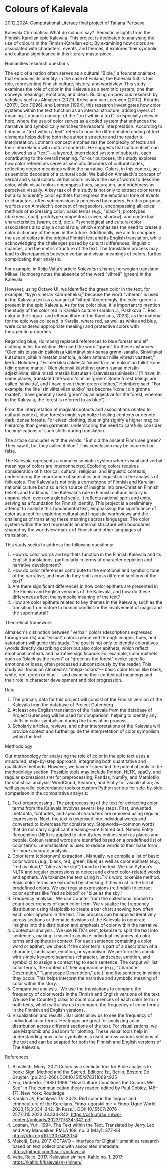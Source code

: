 # Colours of Kalevala
20.12.2024. Computational Literacy final project of Tatiana Pertseva.

Kalevala Chromatics: What do colours say?  Semiotic insights from the Finnish-Karelian epic Kalevala. This project is dedicated to analysing the use of colours in the Finnish-Karelian epic. By examining how colors are associated with characters, events, and themes, it explores their symbolic and cultural significance in this literary masterpiece.

Humanities research questions

The epic of a nation often serves as a cultural "Bible," a foundational text that embodies its identity. In the case of Finland, the Kalevala fulfills this role, representing Finnish culture, history, and worldview. This study examines the role of color in the Kalevala as a semiotic system, one that conveys meanings, emotions, and ideas. Building on previous research by scholars such as Almalech (2021), Kress and van Leeuwen (2002), Kourdis (2017), Eco (1996), and Lotman (1994), this research investigates how color systems within the text function as an internal structure, adding layers of meaning. Lotman’s concept of the "text within a text" is especially relevant here, where the use of color serves as a coded system that enhances the narrative and symbolically enriches the reader's interpretation. 
According to Lotman, a "text within a text" refers to how the differentiated coding of text elements helps define both the author's structure and the reader's interpretation. Lotman’s concept emphasizes the complexity of texts and their interrelation with cultural contexts. He suggests that culture itself can be viewed as a "text"—a layered, interrelated system of subtexts, each contributing to the overall meaning. For our purposes, this study explores how color references serve as semiotic decoders of cultural codes, reflecting deeper meanings within the narrative. 
Colors, in this context, act as semiotic decoders of a cultural code. We build on Almalech's concept of verbal and visual colors: verbal colors involve the use of words to describe color, while visual colors encompass hues, saturation, and brightness as perceived visually. A key task of this study is not only to extract color terms but also to identify color epithets that express the emotional tone of events or characters, often subconsciously perceived by readers.
For this purpose, we focus on Almalech’s concept of megacolors, encompassing all lexical methods of expressing color: basic terms (e.g., "black"), prototypes (darkness, coal), prototype competitors (raven, shadow), and contextual characteristics (warm, cold, etc.). Psychological and cultural color associations also play a crucial role, which emphasizes the need to create a color dictionary of the epic in the future.
Additionally, we aim to compare the use of colors in the original Finnish text and its English translation, while acknowledging the challenges posed by cultural differences, linguistic nuances, and the metric structure of the text. The translation process may lead to discrepancies between verbal and visual meanings of colors, further complicating their analysis.

For example, in Reijo Valta’s article *Kalevalan sininen*, norwegian translator Mikael Holmberg notes the absence of the word "vihreä" (green) in the Kalevala. 

However, using Octavo UI, we identified the green color in the text, for example, “kyyn viherän käärmeheksi,” because the word “viherän” is used in the Kalevala text as a variant of “vihreä.”Accordingly, the color green is present in the epic Kalevala. As for the color blue, it is important to mention the study of the color red in Karelian culture (Karakin J., Pashkova T. Red color in the linguo- and ethnoculture of the Karelians, 2023), as the material for the epic was collected in Karelia, where red, as well as white and blue, were considered appropriate (healing) and protective colors with therapeutic properties.

Regarding blue, Holmberg replaced references to blue forests and elf clothing in his translation. He used the word “grønn” for these instances: “Olen siis joissakin paikoissa kääntänyt sini-sanaa grønn-sanalla. Siniviitaksi kutsutaan joitakin metsän olentoja, ja olen antanut niille vihreät vaatteet,” kertoi Holmberg. “Esimerkiksi säkeestä ‘siniviitta viian eukko’ on tullut ‘kone i din grønne mantel’. Olen yleensä käyttänyt grønn-sanaa metsän adjektiivina, siinä missä metsää kutsutaan Kalevalassa siniseksi."("I have, in some places, translated the word 'sini' as 'grønn'. Some forest beings are called 'siniviitta', and I have given them green clothes," Holmberg said. "For example, the line 'siniviitta viian eukko' has become 'kone i din grønne mantel'. I have generally used 'grønn' as an adjective for the forest, whereas in the Kalevala, the forest is referred to as blue").

From the interpretation of magical contacts and associations related to cultural context, blue forests might symbolize healing contexts or denote dark, dense forests. For elves’ clothing, blue might signify a higher magical hierarchy than green garments, underscoring the need to carefully consider the implications of such shifts during translation.

The article concludes with the words: "But did the ancient Finns see green? They saw it, but they called it blue." This conclusion may be incorrect or false.

The Kalevala represents a complex semiotic system where visual and verbal meanings of colors are interconnected. Exploring colors requires consideration of historical, cultural, religious, and linguistic contexts, underscoring the importance of semiotics and linguistics in the analysis of folk epics. The Kalevala is not only a cornerstone of Finnish and Karelian national culture but also a rich source of insights into pre-Christian Finnish beliefs and traditions.
The Kalevala's role in Finnish cultural history is unparalleled, even on a global scale. It reflects national spirit and unity, serving as a foundation for Finnish identity. This project is a preliminary attempt to analyze this fundamental text, emphasizing the significance of color as a tool for exploring cultural and linguistic worldviews and the challenges of translating these meanings across languages. The color system within the text represents an internal structure with boundaries shaped by the worldview matrix of Finnish and other languages of translation.

This study seeks to address the following questions:
1. How do color words and epithets function in the Finnish Kalevala and its English translations, particularly in terms of character depiction and narrative development?
2. How do color references contribute to the emotional and symbolic tone of the narrative, and how do they shift across different sections of the text?
3. Are there significant differences in how color epithets are presented in the Finnish and English versions of the Kalevala, and how do these differences affect the symbolic meaning of the text?
4. How are color epithets related to key themes in the Kalevala, such as the transition from nature to human conflict or the involvement of magic and the supernatural?

Theoretical framework 

Almalech's distinction between "verbal" colors (descriptions expressed through words) and "visual" colors (perceived through images, hues, and saturation) will guide this study. The goal is not only to identify coloratives (words directly describing color) but also color epithets, which reflect emotional contexts and narrative significance. For example, color epithets such as "black as the raven" or "green as the forest" evoke specific emotions or ideas, often processed subconsciously by the reader. This study will focus on Almalech's "mega-colors"— basic color terms like black, white, red, green or blue — and examine their contextual meanings and their role in character development and plot progression. 

Data 
1. The primary data for this project will consist of the Finnish version of the Kalevala from the database of Project Gutenberg.  
2. At least one English translation of the Kalevala from the database of Project Gutenberg will be used for comparison, helping to identify any shifts in color symbolism during the translation process.
3. Scholarly articles, reviews, and other interpretations of the Kalevala will provide context and further guide the interpretation of color symbolism within the text.

Methodology

Our methodology for analysing the role of color in the epic text uses a structured, step-by-step approach, integrating both quantitative and qualitative methods. However, we haven't specified the potential tools in the methodology section. Possible tools may include Python, NLTK, spaCy, and regular expressions (re) for preprocessing; Pandas, NumPy, and Matplotlib for statistical analysis; WordCloud, Seaborn, and Plotly for visualization; as well as parallel concordance tools or custom Python scripts for side-by-side comparison in the comparative analysis:
1. Text preprocessing . The preprocessing of the text for extracting color terms from the Kalevala involves several key steps. First, unwanted metadata, footnotes, and special characters are removed using regular expressions. Next, the text is tokenised into individual words and converted to lowercase for consistency. Stopwords—common words that do not carry significant meaning—are filtered out. Named Entity Recognition (NER) is applied to identify key entities such as places and people. Colour-related words are identified based on a predefined list of color terms. Lemmatisation is used to reduce words to their base form for more accurate analysis.
2. Color term (coloronym) extraction . Manually, we compile a list of basic color words (e.g., black, red, green, blue) as well as color epithets (e.g., “red as blood,” “blue as the sky”) found in the text. We use Python’s NLTK and regular expressions to detect and extract color-related words and epithets. We tokenize the text using NLTK's word_tokenize method. Basic color terms are extracted by checking if they exist in the list of predefined colors. We use regular expressions (re.findall) to extract color epithets like "red as blood" or "blue as the sky."
3. Frequency analysis.  We use Counter from the collections module to count occurrences of each color term. We visualize the frequency distribution using Matplotlib to create a bar chart showing how often each color appears in the text. This process can be applied iteratively across sections or thematic divisions of the Kalevala to generate insights into the distribution and emphasis of color within the narrative.
4. Contextual analysis . We use NLTK's sent_tokenize to split the text into sentences, making it easier to analyze individual instances of color terms and epithets in context. For each sentence containing a color word or epithet, we check if the color term is part of a description of a character, landscape, emotion, or symbolism. We perform this check with simple keyword searches (character, landscape, emotion, and symbolic) to assign a context tag to each sentence. The output will list color terms, the context of their appearance (e.g., "Character Description," "Landscape Description," etc.), and the sentence in which they occur. This helps interpret the narrative and symbolic meaning of color within the story.
5. Comparative analysis.  We use the translations to compare the frequency of color words in the Finnish and English versions of the text. We use the Counter() class to count occurrences of each color term in both texts, which will allow us to compare the frequency of color terms in the Finnish and English versions. 
6. Visualization and results . Bar plots allow us to see the frequency of individual color terms. Heatmaps are great for analyzing color distribution across different sections of the text. For visualizations, we use Matplotlib and Seaborn for plotting. These visual tools help in understanding how color symbolism is used across various sections of the text and can be adapted for both the Finnish and English versions of The Kalevala.

References 

1. Almalech, Mony. 2021.Colors as a semiotic tool for Bible analysis.In book: Sign, Method and the Sacred. Edition: 1st, Berlin, Boston: De Gruyter. (pp.243-266).DOI:10.1515/9783110694925
2. Еco, Umberto. (1985) 1996. “How Culture Conditions the Colours We See” In The communication theory reader, edited by Paul Cobley, 148–171. New York: Routledge.
3. Karakin JV, Pashkova TV. 2023. Red color in the linguo- and ethnoculture of the Karelians. Finno-ugorskii mir = Finno-Ugric World. 2023;15;3:334–342. (In Russ.). DOI: 10.15507/2076-2577.015.2023.03.334-342. https://csfu.mrsu.ru/wp-content/uploads/2023/11/334-342.pdf
4. Lotman, Yuri. 1994. The Text within the Text. Translated by Jerry Leo and Amy Mandelker. PMLA 109, no. 3 (May): 377–84. https://doi.org/10.2307/463074
5. Mäkelä, Eetu. 2017. OCTAVO – interface for Digital Humanities research based on text collections with associated metadata: https://github.com/hsci-r/octavo-ui
6. Valta, Reijo. 2017.  Kalevalan sininen. Kaltio no. 1. 2017: https://kaltio.fi/kalevalan-sininen/





